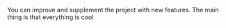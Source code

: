 You can improve and supplement the project with new features. The main thing is that everything is cool

